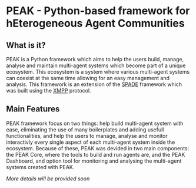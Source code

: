 # PEAK - Python-based framework for hEterogeneous Agent Communities

## What is it?
PEAK is a Python framework which aims to help the users build, manage, analyse and maintain multi-agent systems which become part of a unique ecosystem. This ecosystem is a system where various multi-agent systems can coexist at the same time allowing for an easy management and analysis. 
This framework is an extension of the [SPADE](https://spade-mas.readthedocs.io/en/latest/) framework which was built using the [XMPP](https://xmpp.org/) protocol. 

## Main Features
PEAK framework focus on two things: help build multi-agent system with ease, eliminating the use of many boilerplates and adding usefull functionalities, and help the users to manage, analyse and monitor interactivly every single aspect of each multi-agent system inside the ecosystem.
Because of these, PEAK was devided in two main components: the PEAK Core, where the tools to build and run agents are, and the PEAK Dashboard, and option tool for monitoring and analysing the multi-agent systems created with PEAK.

_More details will be provided soon_